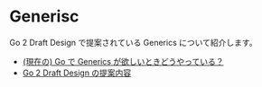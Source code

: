 # Generisc

Go 2 Draft Design で提案されている Generics について紹介します。

- [(現在の) Go で Generics が欲しいときどうやっている？](./generics_current.md)
- [Go 2 Draft Design の提案内容](./generics_suggest.md)

